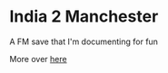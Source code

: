 # India 2 Manchester

A FM save that I'm documenting for fun

More over [here](https://charlescsr.github.io/india-2-manchester/posts/an-ambitious-plan/)
